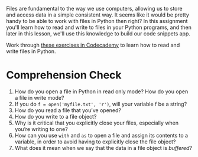 <!-- 
author: Joe Turner
type: 3pc
time: 60 minutes
name: Introduction to file I/O
 -->
Files are fundamental to the way we use computers, allowing us to store and access data in a simple consistent way. It seems like it would be pretty handy to be able to work with files in Python then right? In this assignment you'll learn how to read and write to files in your Python programs, and then later in this lesson, we'll use this knowledge to build our code snippets app.

Work through [these exercises in Codecademy](http://www.codecademy.com/courses/python-intermediate-en-OGNHh/0/1?curriculum_id=4f89dab3d788890003000096) to learn how to read and write files in Python.

# Comprehension Check

1. How do you open a file in Python in read only mode? How do you open a file in write mode?
2. If you do `f = open('myfile.txt', 'r')`, will your variable f be a string?
3. How do you read a file that you’ve opened?
4. How do you write to a file object?
5. Why is it critical that you explicitly close your files, especially when you’re writing to one?
6. How can you use `with` and `as` to open a file and assign its contents to a variable, in order to avoid having to explicitly close the file object?
7. What does it mean when we say that the data in a file object is *buffered*?
